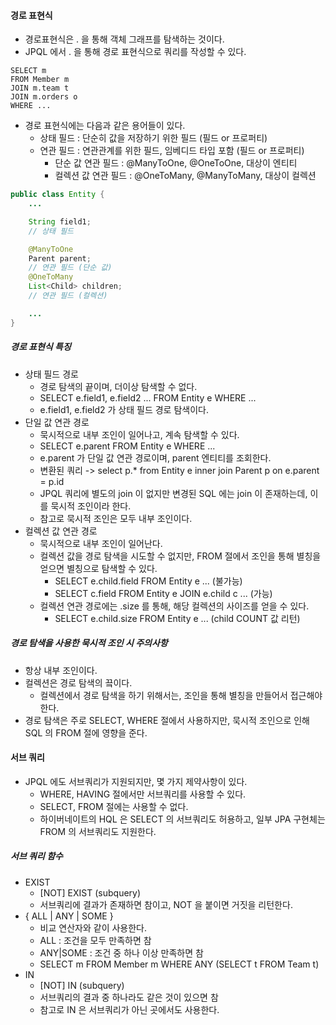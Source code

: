 #### 경로 표현식

* 경로표현식은 . 을 통해 객체 그래프를 탐색하는 것이다.
* JPQL 에서 . 을 통해 경로 표현식으로 쿼리를 작성할 수 있다.

```
SELECT m
FROM Member m
JOIN m.team t
JOIN m.orders o
WHERE ...
```

* 경로 표현식에는 다음과 같은 용어들이 있다.
    * 상태 필드 : 단순히 값을 저장하기 위한 필드 (필드 or 프로퍼티)
    * 연관 필드 : 연관관계를 위한 필드, 임베디드 타입 포함 (필드 or 프로퍼티)
        * 단순 값 연관 필드 : @ManyToOne, @OneToOne, 대상이 엔티티
        * 컬렉션 값 연관 필드 : @OneToMany, @ManyToMany, 대상이 컬렉션

```java
public class Entity {
    ...

    String field1;
    // 상태 필드

    @ManyToOne
    Parent parent;
    // 연관 필드 (단순 값)
    @OneToMany
    List<Child> children;
    // 연관 필드 (컬렉션)

    ...
}
```

##### 경로 표현식 특징

* 상태 필드 경로
    * 경로 탐색의 끝이며, 더이상 탐색할 수 없다.
    * SELECT e.field1, e.field2 ... FROM Entity e WHERE ...
    * e.field1, e.field2 가 상태 필드 경로 탐색이다.
* 단일 값 연관 경로
    * 묵시적으로 내부 조인이 일어나고, 계속 탐색할 수 있다.
    * SELECT e.parent FROM Entity e WHERE ...
    * e.parent 가 단일 값 연관 경로이며, parent 엔티티를 조회한다.
    * 변환된 쿼리 -> select p.* from Entity e inner join Parent p on e.parent = p.id
    * JPQL 쿼리에 별도의 join 이 없지만 변경된 SQL 에는 join 이 존재하는데, 이를 묵시적 조인이라 한다.
    * 참고로 묵시적 조인은 모두 내부 조인이다.
* 컬렉션 값 연관 경로
    * 묵시적으로 내부 조인이 일어난다.
    * 컬렉션 값을 경로 탐색을 시도할 수 없지만, FROM 절에서 조인을 통해 별칭을 얻으면 별칭으로 탐색할 수 있다.
        * SELECT e.child.field FROM Entity e ... (불가능)
        * SELECT c.field FROM Entity e JOIN e.child c ... (가능)
    * 컬렉션 연관 경로에는 .size 를 통해, 해당 컬렉션의 사이즈를 얻을 수 있다.
        * SELECT e.child.size FROM Entity e ... (child COUNT 값 리턴)

##### 경로 탐색을 사용한 묵시적 조인 시 주의사항

* 항상 내부 조인이다.
* 컬렉션은 경로 탐색의 끜이다.
    * 컬렉션에서 경로 탐색을 하기 위해서는, 조인을 통해 별칭을 만들어서 접근해야 한다.
* 경로 탐색은 주로 SELECT, WHERE 절에서 사용하지만, 묵시적 조인으로 인해 SQL 의 FROM 절에 영향을 준다.

#### 서브 쿼리

* JPQL 에도 서브쿼리가 지원되지만, 몇 가지 제약사항이 있다.
    * WHERE, HAVING 절에서만 서브쿼리를 사용할 수 있다.
    * SELECT, FROM 절에는 사용할 수 없다.
    * 하이버네이트의 HQL 은 SELECT 의 서브쿼리도 허용하고, 일부 JPA 구현체는 FROM 의 서브쿼리도 지원한다.

##### 서브 쿼리 함수

* EXIST
    * [NOT] EXIST (subquery)
    * 서브쿼리에 결과가 존재하면 참이고, NOT 을 붙이면 거짓을 리턴한다.
* { ALL | ANY | SOME }
    * 비교 연산자와 같이 사용한다.
    * ALL : 조건을 모두 만족하면 참
    * ANY|SOME : 조건 중 하나 이상 만족하면 참
    * SELECT m FROM Member m WHERE ANY (SELECT t FROM Team t)
* IN
    * [NOT] IN (subquery)
    * 서브쿼리의 결과 중 하나라도 같은 것이 있으면 참
    * 참고로 IN 은 서브쿼리가 아닌 곳에서도 사용한다.
